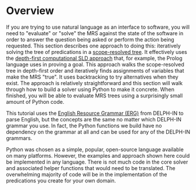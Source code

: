 # Overview
If you are trying to use natural language as an interface to software, you will need to "evaluate" or "solve" the MRS against the state of the software in order to answer the question being asked or perform the action being requested. This section describes one approach to doing this: iteratively solving the tree of predications in a [scope-resolved tree](). It effectively uses the [depth-first computational SLD approach](https://en.wikipedia.org/wiki/SLD_resolution) that, for example, the Prolog language uses in proving a goal. This approach walks the scope-resolved tree in depth-first order and iteratively finds assignments of variables that make the MRS "true". It uses backtracking to try alternatives when they exist. The approach is relatively straightforward and this section will walk through how to build a solver using Python to make it concrete.  When finished, you will be able to evaluate MRS trees using a surprisingly small amount of Python code.

This tutorial uses the [English Resource Grammar (ERG)](ErgTop) from DELPH-IN to parse English, but the concepts are the same no matter which DELPH-IN grammar you use. In fact, the Python functions we build have no dependency on the grammar at all and can be used for any of the DELPH-IN grammars.

Python was chosen as a simple, popular, open-source language available on many platforms. However, the examples and approach shown here could be implemented in any language. There is not much code in the core solver and associated helper functions that would need to be translated. The overwhelming majority of code will be in the implementation of the predications you create for your own domain.